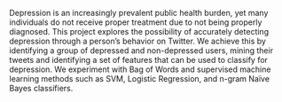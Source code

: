 
Depression is an increasingly prevalent public health burden, yet many individuals do not receive proper treatment due to not being properly diagnosed. This project explores the possibility of accurately detecting depression through a person’s behavior on Twitter. We achieve this by identifying a group of depressed and non-depressed users, mining their tweets and identifying a set of features that can be used to classify for depression. We experiment with Bag of Words and supervised machine learning methods such as SVM, Logistic Regression, and n-gram Naïve Bayes classifiers. 